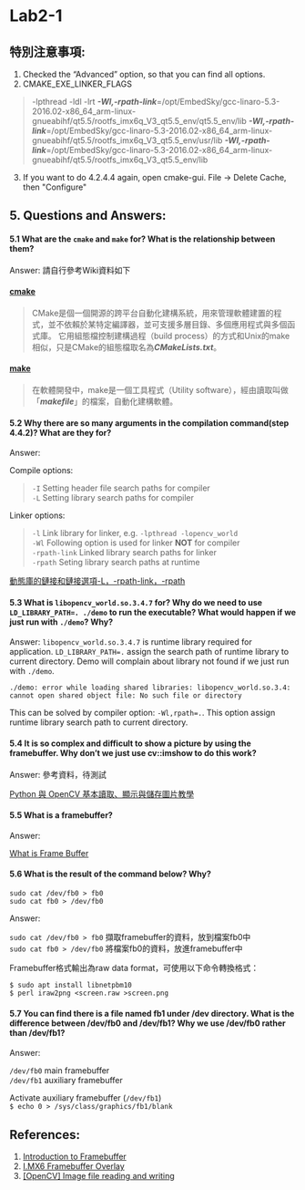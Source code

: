 # Lab2-1

## 特別注意事項:
1. Checked the “Advanced” option, so that you can find all options.
2. CMAKE_EXE_LINKER_FLAGS
> -lpthread -ldl -lrt ***-Wl,-rpath-link***=/opt/EmbedSky/gcc-linaro-5.3-2016.02-x86_64_arm-linux-gnueabihf/qt5.5/rootfs_imx6q_V3_qt5.5_env/qt5.5_env/lib ***-Wl,-rpath-link***=/opt/EmbedSky/gcc-linaro-5.3-2016.02-x86_64_arm-linux-gnueabihf/qt5.5/rootfs_imx6q_V3_qt5.5_env/usr/lib ***-Wl,-rpath-link***=/opt/EmbedSky/gcc-linaro-5.3-2016.02-x86_64_arm-linux-gnueabihf/qt5.5/rootfs_imx6q_V3_qt5.5_env/lib
3. If you want to do 4.2.4.4 again, open cmake-gui. File -> Delete Cache, then "Configure"


## 5. Questions and Answers:
#### 5.1 What are the `cmake` and `make` for? What is the relationship between them?
Answer: 請自行參考Wiki資料如下
    
#### [cmake](https://zh.wikipedia.org/wiki/CMake)
> CMake是個一個開源的跨平台自動化建構系統，用來管理軟體建置的程式，並不依賴於某特定編譯器，並可支援多層目錄、多個應用程式與多個函式庫。 它用組態檔控制建構過程（build process）的方式和Unix的make相似，只是CMake的組態檔取名為***CMakeLists.txt***。

#### [make](https://zh.wikipedia.org/wiki/Make)
> 在軟體開發中，make是一個工具程式（Utility software），經由讀取叫做「***makefile***」的檔案，自動化建構軟體。

#### 5.2 Why there are so many arguments in the compilation command(step 4.4.2)? What are they for?

Answer:

Compile options:
> `-I` Setting header file search paths for compiler</br>
> `-L` Setting library search paths for compiler</br>

Linker options:
> `-l` Link library for linker, e.g. `-lpthread -lopencv_world`</br>
> `-Wl` Following option is used for linker **NOT** for compiler</br>
> `-rpath-link` Linked library search paths for linker</br>
> `-rpath` Seting library search paths at runtime

[動態庫的鏈接和鏈接選項-L，-rpath-link，-rpath](https://www.cntofu.com/book/46/linux_system/1515.md)

#### 5.3 What is `libopencv_world.so.3.4.7` for? Why do we need to use `LD_LIBRARY_PATH=. ./demo` to run the executable? What would happen if we just run with `./demo`? Why?

Answer: `libopencv_world.so.3.4.7` is runtime library required for application. `LD_LIBRARY_PATH=.` assign the search path of runtime library to current directory. Demo will complain about library not found if we just run with `./demo`.
```
./demo: error while loading shared libraries: libopencv_world.so.3.4: cannot open shared object file: No such file or directory
```
This can be solved by compiler option: `-Wl,rpath=.`. This option assign runtime library search path to current directory.

#### 5.4 It is so complex and difficult to show a picture by using the framebuffer. Why don’t we just use cv::imshow to do this work?

Answer: 參考資料，待測試

[Python 與 OpenCV 基本讀取、顯示與儲存圖片教學](https://blog.gtwang.org/programming/opencv-basic-image-read-and-write-tutorial/)

#### 5.5 What is a framebuffer?

Answer:

[What is Frame Buffer](https://ecomputernotes.com/computer-graphics/basic-of-computer-graphics/what-is-frame-buffer)

#### 5.6 What is the result of the command below? Why?
`sudo cat /dev/fb0 > fb0`</br>
`sudo cat fb0 > /dev/fb0`

Answer:

`sudo cat /dev/fb0 > fb0` 擷取framebuffer的資料，放到檔案fb0中</br>
`sudo cat fb0 > /dev/fb0` 將檔案fb0的資料，放進framebuffer中

Framebuffer格式輸出為raw data format，可使用以下命令轉換格式：

`$ sudo apt install libnetpbm10`</br>
`$ perl iraw2png <screen.raw >screen.png`

#### 5.7 You can find there is a file named fb1 under /dev directory. What is the difference between /dev/fb0 and /dev/fb1? Why we use /dev/fb0 rather than /dev/fb1?

Answer:

`/dev/fb0` main framebuffer</br>
`/dev/fb1` auxiliary framebuffer</br>

Activate auxiliary framebuffer (`/dev/fb1`)</br>
`$ echo 0 > /sys/class/graphics/fb1/blank`

## References:
1. [Introduction to Framebuffer](https://www.slideshare.net/raspberrypi-tw/introduction-to-framebuffer)
2. [I.MX6 Framebuffer Overlay](http://www.armadeus.org/wiki/index.php?title=I.MX6_Framebuffer_Overlay)
3. [[OpenCV] Image file reading and writing](https://docs.opencv.org/3.4.7/d4/da8/group__imgcodecs.html#ga288b8b3da0892bd651fce07b3bbd3a56)
